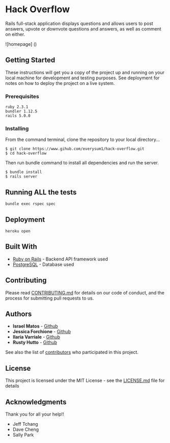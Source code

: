 # Hack Overflow

Rails full-stack application displays questions and allows users to post answers, upvote or downvote questions and answers, as well as comment on either. 

![homepage] ()
## Getting Started

These instructions will get you a copy of the project up and running on your local machine for development and testing purposes. See deployment for notes on how to deploy the project on a live system.

### Prerequisites

```
ruby 2.3.1
bundler 1.12.5
rails 5.0.0
```

### Installing
From the command terminal, clone the repository to your local directory...
```
$ git clone https://www.gihub.com/everysum1/hack-overflow.git
$ cd hack-overflow
```

Then run bundle command to install all dependencies and run the server.  

```
$ bundle install
$ rails server
```


## Running ALL the tests

```
bundle exec rspec spec
```

## Deployment

```
heroku open
```

## Built With

* [Ruby on Rails](http://api.rubyonrails.org/) - Backend API framework used
* [PostgreSQL](https://www.postgresql.org/docs/) - Database used

## Contributing

Please read [CONTRIBUTING.md](https://gist.github.com/PurpleBooth/b24679402957c63ec426) for details on our code of conduct, and the process for submitting pull requests to us.


## Authors

* **Israel Matos** - [Github](https://github.com/everysum1)
* **Jessica Forchione** - [Github](https://github.com/jsforchione)
* **Ilaria Varriale** - [Github](https://github.com/ilaria)
* **Rusty Hutto** - [Github](https://github.com/)

See also the list of [contributors](https://github.com/your/project/contributors) who participated in this project.

## License

This project is licensed under the MIT License - see the [LICENSE.md](LICENSE.md) file for details

## Acknowledgments

Thank you for all your help!!
* Jeff Tchang
* Dave Cheng
* Sally Park
